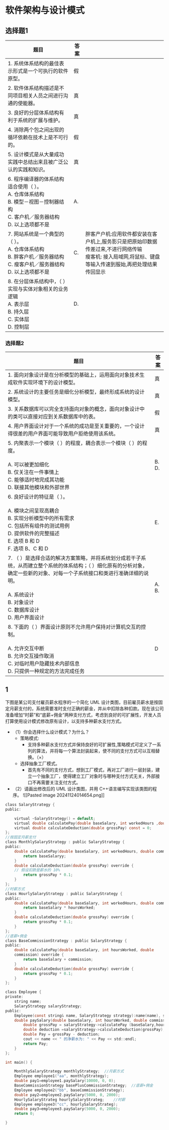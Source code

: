 # 软件架构与设计模式
## 选择题1

| 题目                                                                                      | 答案  |                                                                                    |
| --------------------------------------------------------------------------------------- | --- | ---------------------------------------------------------------------------------- |
| 1. 系统体系结构的最佳表示形式是一个可执行的软件原型。                                                            | 假   |                                                                                    |
| 2. 软件体系结构描述是不同项目相关人员之间进行沟通的使能器。                                                         | 真   |                                                                                    |
| 3. 良好的分层体系结构有利于系统的扩展与维护。                                                                | 真   |                                                                                    |
| 4. 消除两个包之间出现的循环依赖在技术上是不可行的。                                                             | 假   |                                                                                    |
| 5. 设计模式是从大量成功实践中总结出来且被广泛公认的实践和知识。                                                       | 真   |                                                                                    |
| 6.  程序编译器的体系结构适合使用（ ）。<br>	A. 仓库体系结构<br>	B. 模型－视图－控制器结构<br>	C. 客户机／服务器结构<br>	D. 以上选项都不是 | A.  |                                                                                    |
| 7. 网站系统是一个典型的（ ）。<br>	A. 仓库体系结构<br>	B. 胖客户机／服务器结构<br>	C. 瘦客户机／服务器结构<br>	D. 以上选项都不是      | C.  | 胖客产户机:应用软件都安装在客户机上,服务影只是把原始印数据传差过来,不进行网络传输<br>瘦客机: 接入局域网,将鼠标、键盘等输入传速到服始,再把处理结果传回显示 |
| 8. 在分层体系结构中，（ ）实现与实体对象相关的业务逻辑<br>	A. 表示层<br>	B. 持久层<br>	C. 实体层<br>	D. 控制层               | D.  |                                                                                    |

### 选择题2

| 题目                                                                                                                                                 | 答案        |
| -------------------------------------------------------------------------------------------------------------------------------------------------- | --------- |
| 1. 面向对象设计是在分析模型的基础上，运用面向对象技术生成软件实现环境下的设计模型。                                                                                                        | 真         |
| 2. 系统设计的主要任务是细化分析模型，最终形成系统的设计模型。                                                                                                                   | 真         |
| 3. 关系数据库可以完全支持面向对象的概念，面向对象设计中的类可以直接对应到关系数据库中的表。                                                                                                    | 假         |
| 4. 用户界面设计对于一个系统的成功是至关重要的，一个设计得很差的用户界面可能导致用户拒绝使用该系统。                                                                                                | 真         |
| 5.  内聚表示一个模块（ ）的程度，耦合表示一个模块（ ）的程度。<br><br>	A. 可以被更加细化	<br>	B. 仅关注在一件事情上	<br>	C. 能够适时地完成其功能	<br>	D. 联接其他模块和外部世界<br>                                 | B. <br>D. |
| 6. 良好设计的特征是（ ）。<br><br>	A. 模块之间呈现高耦合	<br>	B. 实现分析模型中的所有需求	<br>	C. 包括所有组件的测试用例	<br>	D. 提供软件的完整描述<br>	E. 选项 B 和 D	<br>	F. 选项 B、C 和 D                 | E.        |
| 7. （ ）是选择合适的解决方案策略，并将系统划分成若干子系统，从而建立整个系统的体系结构；（ ）细化原有的分析对象，确定一些新的对象、对每一个子系统接口和类进行准确详细的说明。<br><br>	A. 系统设计<br>	B. 对象设计	<br>	C. 数据库设计	<br>	D. 用户界面设计 | A. <br>B. |
| 8. 下面的（ ）界面设计原则不允许用户保持对计算机交互的控制。<br><br>	A. 允许交互中断	<br>	B. 允许交互操作取消	<br>	C. 对临时用户隐藏技术内部信息	<br>	D. 只提供一种规定的方法完成任务                                   | D         |

## 1
下图是某公司支付雇员薪水程序的一个简化 UML 设计类图，目前雇员薪水是按固定月薪支付的，系统需要准时支付正确的薪金，并从中扣除各种扣款。现在该公司准备增加“时薪”和“底薪+佣金”两种支付方式，考虑到良好的可扩展性，开发人员打算使用设计模式修改原有设计，以支持多种薪水支付方式。
- （1）你会选择什么设计模式？为什么？
	- 策略模式:
		- 支持多种薪水支付方式并保持良好的可扩展性,策略模式可定义了一系列的算法，并将每一个算法封装起来，使不同的支付方式可以互相替换。（×）
	- 选择抽象工厂模式。
		- 首先有不同的支付方式，想到工厂模式，再对工厂进行一层封装，建立一个抽象工厂，使得建立工厂对象时与哪种支付方式无关，外部接口不再需要关注支付方式。
- （2）请画出修改后的 UML 设计类图，并用 C++语言编写实现该类图的程序。
![[Pasted image 20241124014654.png]]
```c
class SalaryStrategy {
public:

	virtual ~SalaryStrategy() = default;	
	virtual double calculatePay(double baseSalary, int workedHours ,double commission) const = 0;	
	virtual double calculateDeduction(double grossPay) const = 0;
};
//按固定⽉薪⽀付
class MonthlySalaryStrategy : public SalaryStrategy {
public:
	double calculatePay(double baseSalary, int workedHours, double commission) override {
		return baseSalaryy;	
	}	
	double calculateDeduction(double grossPay) override {	
	// 假设扣款是薪水的 10%	
		return grossPay * 0.1;	
	}
};
//时薪方式
class HourlySalaryStrategy : public SalaryStrategy {
public:
	double calculatePay(double baseSalary, int workedHours, double commission) override {	
		return baseSalary * hoursWorked;
	}	
	double calculateDeduction(double grossPay) override {	
		return grossPay * 0.1;	
	}
};
//底薪+佣⾦
class BaseCommissionStrategy : public SalaryStrategy {
public:
	double calculatePay(double baseSalary, int hoursWorked, double
	commission) override {	
		return baseSalary + commission;	
	}	
	double calculateDeduction(double grossPay) override {	
		return grossPay * 0.1;	
	}
};

class Employee {
private:
	string name;	
	SalaryStrategy salaryStrategy;
public:
	Employee(const string& name, SalaryStrategy strategy):name(name), salaryStrategy(strategy) {}	
	double paySalary(double baseSalary, int hoursWorked, double commission){	
		double grossPay = salaryStrategy->calculatePay (baseSalary,hoursWorked,commission);	
		double deduction =salaryStrategy->calculateDeduction(grossPay);	
		double Pay = grossPay - deduction;	
		cout << name << " 的净薪水为: " << Pay << std::endl;
		return Pay;
	}
};

int main() {

	MonthlySalaryStrategy monthlyStrategy;	//月薪方式
	Employee employee1("aa", monthlyStrategy);	
	double pay1=employee1.paySalary(10000, 0, 0);	
	BaseCommissionStrategy basePlusCommissionStrategy;	//底薪+佣金
	Employee employee2("bb", baseCommissionStrategy);	
	double pay2=employee2.paySalary(5000, 0, 2000);	
	HourlySalaryStrateg hourlySalaryStrateg;	//时薪
	Employee employee3("cc", hourlySalaryStrateg);	
	double pay3=employee3.paySalary(5000, 0, 2000);	
	return 0;

}
```